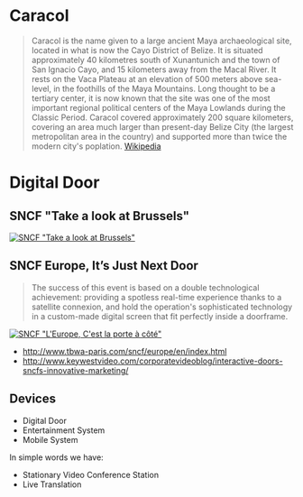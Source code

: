 # Caracol

> Caracol is the name given to a large ancient Maya archaeological site, located in what is now the Cayo District of Belize. It is situated approximately 40 kilometres south of Xunantunich and the town of San Ignacio Cayo, and 15 kilometers away from the Macal River. It rests on the Vaca Plateau at an elevation of 500 meters above sea-level, in the foothills of the Maya Mountains. Long thought to be a tertiary center, it is now known that the site was one of the most important regional political centers of the Maya Lowlands during the Classic Period. Caracol covered approximately 200 square kilometers, covering an area much larger than present-day Belize City (the largest metropolitan area in the country) and supported more than twice the modern city's poplation. [Wikipedia](https://en.wikipedia.org/wiki/Caracol)


# Digital Door

## SNCF "Take a look at Brussels"

[![SNCF "Take a look at Brussels"](https://img.youtube.com/vi/KDYsHAhPyuQ/0.jpg)](https://www.youtube.com/watch?v=KDYsHAhPyuQ)

## SNCF Europe, It’s Just Next Door

> The success of this event is based on a double technological achievement: providing a spotless real-time experience thanks to a satellite connexion, and hold the operation's sophisticated technology in a custom-made digital screen that fit perfectly inside a doorframe.

[![SNCF "L'Europe, C'est la porte à côté"](https://img.youtube.com/vi/HR5zDFUpF4Y/0.jpg)](https://www.youtube.com/watch?v=HR5zDFUpF4Y)

- http://www.tbwa-paris.com/sncf/europe/en/index.html
- http://www.keywestvideo.com/corporatevideoblog/interactive-doors-sncfs-innovative-marketing/

## Devices

- Digital Door
- Entertainment System
- Mobile System

In simple words we have:

- Stationary Video Conference Station
- Live Translation

